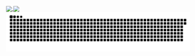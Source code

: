 
<a href="https://github.com/anuraghazra/convoychat">
  <img height="180em" align="center" src="https://github-readme-stats.vercel.app/api/top-langs?username=maykonalvesdonascimento&layout=compact&langs_count=8&card_width=160&theme=dark" />

</a>
  <img height="182em" align="center"  src="https://github-readme-stats.vercel.app/api?username=maykonalvesdonascimento&show_icons=true&theme=dark&include_all_commits=true&count_private=true"/>

<picture>
  <source media="(prefers-color-scheme: dark)" srcset="https://raw.githubusercontent.com/maykonalvesdonascimento/maykonalvesdonascimento/output/github-contribution-grid-snake-dark.svg">
  <source media="(prefers-color-scheme: light)" srcset="https://raw.githubusercontent.com/maykonalvesdonascimento/maykonalvesdonascimento/output/github-contribution-grid-snake.svg">
  <img alt="github contribution grid snake animation" src="https://raw.githubusercontent.com/maykonalvesdonascimento/maykonalvesdonascimento/output/github-contribution-grid-snake.svg">
</picture>
<!--
**maykonalvesdonascimento/maykonalvesdonascimento** is a ✨ _special_ ✨ repository because its `README.md` (this file) appears on your GitHub profile.
<a href="https://github.com/anuraghazra/github-readme-stats">
  <img height=200 align="center" src="https://github-readme-stats.vercel.app/api?username=maykonalvesdonascimento&theme=dark" />
</a>
Here are some ideas to get you started:
## Hi there 👋
- 🔭 I’m currently working on ...
- 🌱 I’m currently learning ...
- 👯 I’m looking to collaborate on ...
- 🤔 I’m looking for help with ...
- 💬 Ask me about ...
- 📫 How to reach me: ...
- 😄 Pronouns: ...
- ⚡ Fun fact: ...
-->
